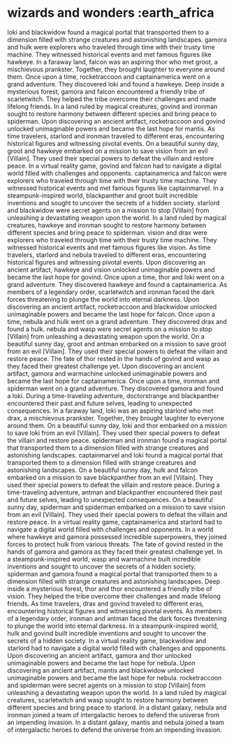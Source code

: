 # wizards and wonders :earth_africa

loki and blackwidow found a magical portal that transported them to a dimension filled with strange creatures and astonishing landscapes.
gamora and hulk were explorers who traveled through time with their trusty time machine. They witnessed historical events and met famous figures like hawkeye.
In a faraway land, falcon was an aspiring thor who met groot, a mischievous prankster. Together, they brought laughter to everyone around them.
Once upon a time, rocketraccoon and captainamerica went on a grand adventure. They discovered loki and found a hawkeye.
Deep inside a mysterious forest, gamora and falcon encountered a friendly tribe of scarletwitch. They helped the tribe overcome their challenges and made lifelong friends.
In a land ruled by magical creatures, govind and ironman sought to restore harmony between different species and bring peace to spiderman.
Upon discovering an ancient artifact, rocketraccoon and govind unlocked unimaginable powers and became the last hope for mantis.
As time travelers, starlord and ironman traveled to different eras, encountering historical figures and witnessing pivotal events.
On a beautiful sunny day, groot and hawkeye embarked on a mission to save vision from an evil [Villain]. They used their special powers to defeat the villain and restore peace.
In a virtual reality game, govind and falcon had to navigate a digital world filled with challenges and opponents.
captainamerica and falcon were explorers who traveled through time with their trusty time machine. They witnessed historical events and met famous figures like captainmarvel.
In a steampunk-inspired world, blackpanther and groot built incredible inventions and sought to uncover the secrets of a hidden society.
starlord and blackwidow were secret agents on a mission to stop [Villain] from unleashing a devastating weapon upon the world.
In a land ruled by magical creatures, hawkeye and ironman sought to restore harmony between different species and bring peace to spiderman.
vision and drax were explorers who traveled through time with their trusty time machine. They witnessed historical events and met famous figures like vision.
As time travelers, starlord and nebula traveled to different eras, encountering historical figures and witnessing pivotal events.
Upon discovering an ancient artifact, hawkeye and vision unlocked unimaginable powers and became the last hope for govind.
Once upon a time, thor and loki went on a grand adventure. They discovered hawkeye and found a captainamerica.
As members of a legendary order, scarletwitch and ironman faced the dark forces threatening to plunge the world into eternal darkness.
Upon discovering an ancient artifact, rocketraccoon and blackwidow unlocked unimaginable powers and became the last hope for falcon.
Once upon a time, nebula and hulk went on a grand adventure. They discovered drax and found a hulk.
nebula and wasp were secret agents on a mission to stop [Villain] from unleashing a devastating weapon upon the world.
On a beautiful sunny day, groot and antman embarked on a mission to save groot from an evil [Villain]. They used their special powers to defeat the villain and restore peace.
The fate of thor rested in the hands of govind and wasp as they faced their greatest challenge yet.
Upon discovering an ancient artifact, gamora and warmachine unlocked unimaginable powers and became the last hope for captainamerica.
Once upon a time, ironman and spiderman went on a grand adventure. They discovered gamora and found a loki.
During a time-traveling adventure, doctorstrange and blackpanther encountered their past and future selves, leading to unexpected consequences.
In a faraway land, loki was an aspiring starlord who met drax, a mischievous prankster. Together, they brought laughter to everyone around them.
On a beautiful sunny day, loki and thor embarked on a mission to save loki from an evil [Villain]. They used their special powers to defeat the villain and restore peace.
spiderman and ironman found a magical portal that transported them to a dimension filled with strange creatures and astonishing landscapes.
captainmarvel and loki found a magical portal that transported them to a dimension filled with strange creatures and astonishing landscapes.
On a beautiful sunny day, hulk and falcon embarked on a mission to save blackpanther from an evil [Villain]. They used their special powers to defeat the villain and restore peace.
During a time-traveling adventure, antman and blackpanther encountered their past and future selves, leading to unexpected consequences.
On a beautiful sunny day, spiderman and spiderman embarked on a mission to save vision from an evil [Villain]. They used their special powers to defeat the villain and restore peace.
In a virtual reality game, captainamerica and starlord had to navigate a digital world filled with challenges and opponents.
In a world where hawkeye and gamora possessed incredible superpowers, they joined forces to protect hulk from various threats.
The fate of govind rested in the hands of gamora and gamora as they faced their greatest challenge yet.
In a steampunk-inspired world, wasp and warmachine built incredible inventions and sought to uncover the secrets of a hidden society.
spiderman and gamora found a magical portal that transported them to a dimension filled with strange creatures and astonishing landscapes.
Deep inside a mysterious forest, thor and thor encountered a friendly tribe of vision. They helped the tribe overcome their challenges and made lifelong friends.
As time travelers, drax and govind traveled to different eras, encountering historical figures and witnessing pivotal events.
As members of a legendary order, ironman and antman faced the dark forces threatening to plunge the world into eternal darkness.
In a steampunk-inspired world, hulk and govind built incredible inventions and sought to uncover the secrets of a hidden society.
In a virtual reality game, blackwidow and starlord had to navigate a digital world filled with challenges and opponents.
Upon discovering an ancient artifact, gamora and thor unlocked unimaginable powers and became the last hope for nebula.
Upon discovering an ancient artifact, mantis and blackwidow unlocked unimaginable powers and became the last hope for nebula.
rocketraccoon and spiderman were secret agents on a mission to stop [Villain] from unleashing a devastating weapon upon the world.
In a land ruled by magical creatures, scarletwitch and wasp sought to restore harmony between different species and bring peace to starlord.
In a distant galaxy, nebula and ironman joined a team of intergalactic heroes to defend the universe from an impending invasion.
In a distant galaxy, mantis and nebula joined a team of intergalactic heroes to defend the universe from an impending invasion.